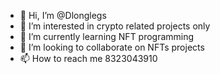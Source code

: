 - 👋 Hi, I’m @Dlonglegs
- 👀 I’m interested in crypto related projects only
- 🌱 I’m currently learning NFT programming
- 💞️ I’m looking to collaborate on NFTs projects
- 📫 How to reach me 8323043910

<!---
Dlonglegs/Dlonglegs is a ✨ special ✨ repository because its `README.md` (this file) appears on your GitHub profile.
You can click the Preview link to take a look at your changes.
--->
